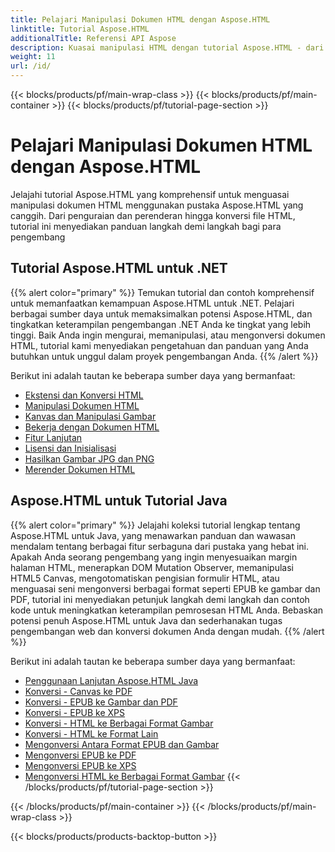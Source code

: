 ```yaml
---
title: Pelajari Manipulasi Dokumen HTML dengan Aspose.HTML
linktitle: Tutorial Aspose.HTML
additionalTitle: Referensi API Aspose
description: Kuasai manipulasi HTML dengan tutorial Aspose.HTML - dari penguraian hingga konversi, panduan langkah demi langkah untuk pengembang.
weight: 11
url: /id/
---
```


{{< blocks/products/pf/main-wrap-class >}}
{{< blocks/products/pf/main-container >}}
{{< blocks/products/pf/tutorial-page-section >}}

# Pelajari Manipulasi Dokumen HTML dengan Aspose.HTML


Jelajahi tutorial Aspose.HTML yang komprehensif untuk menguasai manipulasi dokumen HTML menggunakan pustaka Aspose.HTML yang canggih. Dari penguraian dan perenderan hingga konversi file HTML, tutorial ini menyediakan panduan langkah demi langkah bagi para pengembang

## Tutorial Aspose.HTML untuk .NET
{{% alert color="primary" %}}
Temukan tutorial dan contoh komprehensif untuk memanfaatkan kemampuan Aspose.HTML untuk .NET. Pelajari berbagai sumber daya untuk memaksimalkan potensi Aspose.HTML, dan tingkatkan keterampilan pengembangan .NET Anda ke tingkat yang lebih tinggi. Baik Anda ingin mengurai, memanipulasi, atau mengonversi dokumen HTML, tutorial kami menyediakan pengetahuan dan panduan yang Anda butuhkan untuk unggul dalam proyek pengembangan Anda. 
{{% /alert %}}

Berikut ini adalah tautan ke beberapa sumber daya yang bermanfaat:
 
- [Ekstensi dan Konversi HTML](./net/html-extensions-and-conversions/)
- [Manipulasi Dokumen HTML](./net/html-document-manipulation/)
- [Kanvas dan Manipulasi Gambar](./net/canvas-and-image-manipulation/)
- [Bekerja dengan Dokumen HTML](./net/working-with-html-documents/)
- [Fitur Lanjutan](./net/advanced-features/)
- [Lisensi dan Inisialisasi](./net/licensing-and-initialization/)
- [Hasilkan Gambar JPG dan PNG](./net/generate-jpg-and-png-images/)
- [Merender Dokumen HTML](./net/rendering-html-documents/)

## Aspose.HTML untuk Tutorial Java
{{% alert color="primary" %}}
Jelajahi koleksi tutorial lengkap tentang Aspose.HTML untuk Java, yang menawarkan panduan dan wawasan mendalam tentang berbagai fitur serbaguna dari pustaka yang hebat ini. Apakah Anda seorang pengembang yang ingin menyesuaikan margin halaman HTML, menerapkan DOM Mutation Observer, memanipulasi HTML5 Canvas, mengotomatiskan pengisian formulir HTML, atau menguasai seni mengonversi berbagai format seperti EPUB ke gambar dan PDF, tutorial ini menyediakan petunjuk langkah demi langkah dan contoh kode untuk meningkatkan keterampilan pemrosesan HTML Anda. Bebaskan potensi penuh Aspose.HTML untuk Java dan sederhanakan tugas pengembangan web dan konversi dokumen Anda dengan mudah. 
{{% /alert %}}

Berikut ini adalah tautan ke beberapa sumber daya yang bermanfaat:
 
- [Penggunaan Lanjutan Aspose.HTML Java](./java/advanced-usage/)
- [Konversi - Canvas ke PDF](./java/conversion-canvas-to-pdf/)
- [Konversi - EPUB ke Gambar dan PDF](./java/conversion-epub-to-image-and-pdf/)
- [Konversi - EPUB ke XPS](./java/conversion-epub-to-xps/)
- [Konversi - HTML ke Berbagai Format Gambar](./java/conversion-html-to-various-image-formats/)
- [Konversi - HTML ke Format Lain](./java/conversion-html-to-other-formats/)
- [Mengonversi Antara Format EPUB dan Gambar](./java/converting-between-epub-and-image-formats/)
- [Mengonversi EPUB ke PDF](./java/converting-epub-to-pdf/)
- [Mengonversi EPUB ke XPS](./java/converting-epub-to-xps/)
- [Mengonversi HTML ke Berbagai Format Gambar](./java/converting-html-to-various-image-formats/)
{{< /blocks/products/pf/tutorial-page-section >}}

{{< /blocks/products/pf/main-container >}}
{{< /blocks/products/pf/main-wrap-class >}}

{{< blocks/products/products-backtop-button >}}
